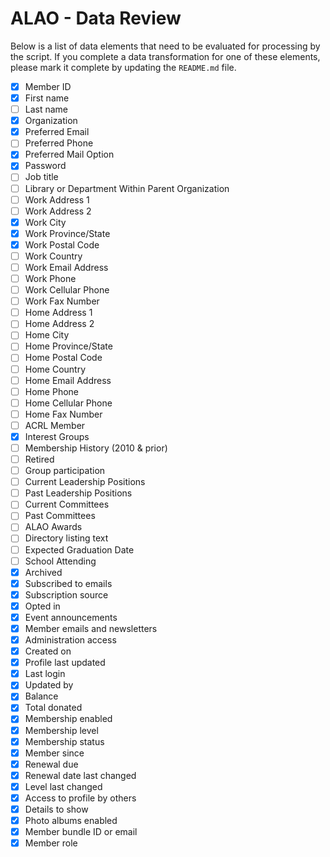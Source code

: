 ALAO - Data Review
==================

Below is a list of data elements that need to be evaluated for processing by the script. If you complete a data transformation for one of these elements, please mark it complete by updating the `README.md` file.

- [x] Member ID
- [x] First name
- [ ] Last name
- [x] Organization
- [x] Preferred Email
- [ ] Preferred Phone
- [x] Preferred Mail Option
- [x] Password
- [ ] Job title
- [ ] Library or Department Within Parent Organization
- [ ] Work Address 1
- [ ] Work Address 2
- [x] Work City
- [x] Work Province/State
- [x] Work Postal Code
- [ ] Work Country
- [ ] Work Email Address
- [ ] Work Phone
- [ ] Work Cellular Phone
- [ ] Work Fax Number
- [ ] Home Address 1
- [ ] Home Address 2
- [ ] Home City
- [ ] Home Province/State
- [ ] Home Postal Code
- [ ] Home Country
- [ ] Home Email Address
- [ ] Home Phone
- [ ] Home Cellular Phone
- [ ] Home Fax Number
- [ ] ACRL Member
- [x] Interest Groups
- [ ] Membership History (2010 & prior)
- [ ] Retired
- [ ] Group participation
- [ ] Current Leadership Positions
- [ ] Past Leadership Positions
- [ ] Current Committees
- [ ] Past Committees
- [ ] ALAO Awards
- [ ] Directory listing text
- [ ] Expected Graduation Date
- [ ] School Attending
- [x] Archived
- [x] Subscribed to emails
- [x] Subscription source
- [x] Opted in
- [x] Event announcements
- [x] Member emails and newsletters
- [x] Administration access
- [x] Created on
- [x] Profile last updated
- [x] Last login
- [x] Updated by
- [x] Balance
- [x] Total donated
- [x] Membership enabled
- [x] Membership level
- [x] Membership status
- [x] Member since
- [x] Renewal due
- [x] Renewal date last changed
- [x] Level last changed
- [x] Access to profile by others
- [x] Details to show
- [x] Photo albums enabled
- [x] Member bundle ID or email
- [x] Member role